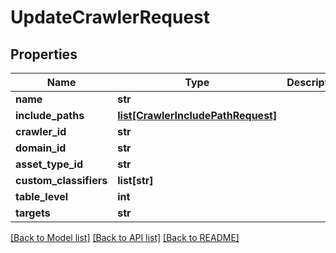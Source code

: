 # UpdateCrawlerRequest

## Properties
Name | Type | Description | Notes
------------ | ------------- | ------------- | -------------
**name** | **str** |  | 
**include_paths** | [**list[CrawlerIncludePathRequest]**](CrawlerIncludePathRequest.md) |  | 
**crawler_id** | **str** |  | 
**domain_id** | **str** |  | 
**asset_type_id** | **str** |  | 
**custom_classifiers** | **list[str]** |  | [optional] 
**table_level** | **int** |  | [optional] 
**targets** | **str** |  | [optional] 

[[Back to Model list]](../README.md#documentation-for-models) [[Back to API list]](../README.md#documentation-for-api-endpoints) [[Back to README]](../README.md)

